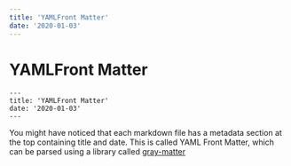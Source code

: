 ```yaml
---
title: 'YAMLFront Matter'
date: '2020-01-03'
---
```


# YAMLFront Matter

```
---
title: 'YAMLFront Matter'
date: '2020-01-03'
---
```

You might have noticed that each markdown file has a metadata section at the top containing title and date. This is called YAML Front Matter, which can be parsed using a library called [gray-matter](https://github.com/jonschlinkert/gray-matter)
